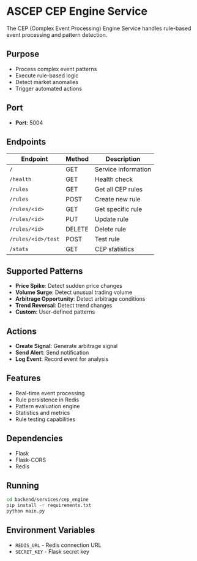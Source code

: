 # ASCEP CEP Engine Service

The CEP (Complex Event Processing) Engine Service handles rule-based event processing and pattern detection.

## Purpose
- Process complex event patterns
- Execute rule-based logic
- Detect market anomalies
- Trigger automated actions

## Port
- **Port**: 5004

## Endpoints

| Endpoint | Method | Description |
|----------|--------|-------------|
| `/` | GET | Service information |
| `/health` | GET | Health check |
| `/rules` | GET | Get all CEP rules |
| `/rules` | POST | Create new rule |
| `/rules/<id>` | GET | Get specific rule |
| `/rules/<id>` | PUT | Update rule |
| `/rules/<id>` | DELETE | Delete rule |
| `/rules/<id>/test` | POST | Test rule |
| `/stats` | GET | CEP statistics |

## Supported Patterns
- **Price Spike**: Detect sudden price changes
- **Volume Surge**: Detect unusual trading volume
- **Arbitrage Opportunity**: Detect arbitrage conditions
- **Trend Reversal**: Detect trend changes
- **Custom**: User-defined patterns

## Actions
- **Create Signal**: Generate arbitrage signal
- **Send Alert**: Send notification
- **Log Event**: Record event for analysis

## Features
- Real-time event processing
- Rule persistence in Redis
- Pattern evaluation engine
- Statistics and metrics
- Rule testing capabilities

## Dependencies
- Flask
- Flask-CORS
- Redis

## Running
```bash
cd backend/services/cep_engine
pip install -r requirements.txt
python main.py
```

## Environment Variables
- `REDIS_URL` - Redis connection URL
- `SECRET_KEY` - Flask secret key 